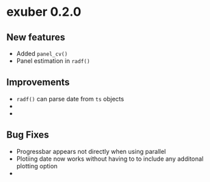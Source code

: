 # exuber 0.2.0

## New features

* Added `panel_cv()`
* Panel estimation in `radf()`


## Improvements

* `radf()` can parse date from `ts` objects
* 
*

## Bug Fixes

* Progressbar appears not directly when using parallel
* Plotiing date now works without having to to include any additonal plotting 
option
*
